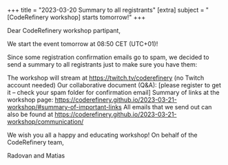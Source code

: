 +++ 
title = "2023-03-20 Summary to all registrants" 
[extra] 
subject = "[CodeRefinery workshop] starts tomorrow!" 
+++

Dear CodeRefinery workshop partipant,

We start the event tomorrow at 08:50 CET (UTC+01)!

Since some registration confirmation emails go to spam, we decided to send a summary to all registrants just to make sure you have them:

The workshop will stream at https://twitch.tv/coderefinery (no Twitch account needed)
Our collaborative document (Q&A): [please register to get it – check your spam folder for confirmation email]
Summary of links at the workshop page: https://coderefinery.github.io/2023-03-21-workshop/#summary-of-important-links
All emails that we send out can also be found at https://coderefinery.github.io/2023-03-21-workshop/communication/

We wish you all a happy and educating workshop! On behalf of the CodeRefinery team,

Radovan and Matias
